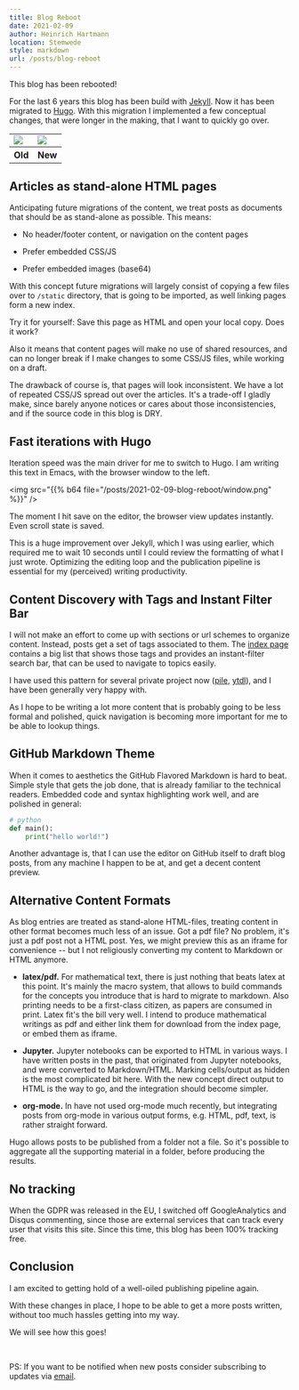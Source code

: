 ```yaml
---
title: Blog Reboot
date: 2021-02-09
author: Heinrich Hartmann
location: Stemwede
style: markdown
url: /posts/blog-reboot
---
```


This blog has been rebooted!

For the last 6 years this blog has been build with [Jekyll](https://jekyllrb.com/). Now it has been
migrated to [Hugo](https://gohugo.io/).  With this migration I implemented a few conceptual changes,
that were longer in the making, that I want to quickly go over.

<table>
<tr>
<td><img src="{{% b64 file="/posts/2021-02-09-blog-reboot/old.png" %}}" /></td>
<td><img src="{{% b64 file="/posts/2021-02-09-blog-reboot/new.png" %}}" /></td>
</tr>
<tr>
<th align="center">Old</th>
<th align="center">New</th>
<tr>
</table>

## Articles as stand-alone HTML pages

Anticipating future migrations of the content, we treat posts as documents that should be as
stand-alone as possible.  This means:

- No header/footer content, or navigation on the content pages

- Prefer embedded CSS/JS

- Prefer embedded images (base64)

With this concept future migrations will largely consist of copying a few files over to `/static`
directory, that is going to be imported, as well linking pages form a new index.

Try it for yourself: Save this page as HTML and open your local copy. Does it work?

Also it means that content pages will make no use of shared resources, and can no longer break
if I make changes to some CSS/JS files, while working on a draft.

The drawback of course is, that pages will look inconsistent. We have a lot of repeated CSS/JS
spread out over the articles. It's a trade-off I gladly make, since barely anyone notices or cares
about those inconsistencies, and if the source code in this blog is DRY.

## Fast iterations with Hugo

Iteration speed was the main driver for me to switch to Hugo.  I am writing this text in Emacs, with
the browser window to the left.

<img src="{{% b64 file="/posts/2021-02-09-blog-reboot/window.png" %}}" />

The moment I hit save on the editor, the browser view updates instantly.  Even scroll state is
saved.

This is a huge improvement over Jekyll, which I was using earlier, which required me to wait 10
seconds until I could review the formatting of what I just wrote. Optimizing the editing loop and
the publication pipeline is essential for my (perceived) writing productivity.

## Content Discovery with Tags and Instant Filter Bar

I will not make an effort to come up with sections or url schemes to organize content.  Instead,
posts get a set of tags associated to them. The [index page](/) contains a big list that shows those
tags and provides an instant-filter search bar, that can be used to navigate to topics easily.

I have used this pattern for several private project now
([pile](https://github.com/HeinrichHartmann/pile),
[ytdl](https://github.com/HeinrichHartmann/youtube-dl-nas)), and I have been generally very happy
with.

As I hope to be writing a lot more content that is probably going to be less formal and polished,
quick navigation is becoming more important for me to be able to lookup things.

## GitHub Markdown Theme

When it comes to aesthetics the GitHub Flavored Markdown is hard to beat.  Simple style that gets
the job done, that is already familiar to the technical readers.  Embedded code and syntax
highlighting work well, and are polished in general:

```python
# python
def main():
    print("hello world!")
```

Another advantage is, that I can use the editor on GitHub itself to draft blog posts, from any
machine I happen to be at, and get a decent content preview.

## Alternative Content Formats

As blog entries are treated as stand-alone HTML-files, treating content in other format becomes much
less of an issue. Got a pdf file?  No problem, it's just a pdf post not a HTML post. Yes, we might
preview this as an iframe for convenience -- but I not religiously converting my content to Markdown
or HTML anymore.

* **latex/pdf.** For mathematical text, there is just nothing that beats latex at this point.  It's
  mainly the macro system, that allows to build commands for the concepts you introduce that is hard
  to migrate to markdown.  Also printing needs to be a first-class citizen, as papers are consumed
  in print.  Latex fit's the bill very well. I intend to produce mathematical writings as pdf and
  either link them for download from the index page, or embed them as iframe.

* **Jupyter.** Jupyter notebooks can be exported to HTML in various ways. I have written posts in the
  past, that originated from Jupyter notebooks, and were converted to Markdown/HTML. Marking
  cells/output as hidden is the most complicated bit here. With the new concept direct output to
  HTML is the way to go, and the integration should become simpler.

* **org-mode.** In have not used org-mode much recently, but integrating posts from org-mode in
  various output forms, e.g. HTML, pdf, text, is rather straight forward.

Hugo allows posts to be published from a folder not a file.  So it's possible to aggregate all the
supporting material in a folder, before producing the results.

## No tracking

When the GDPR was released in the EU, I switched off GoogleAnalytics and Disqus commenting, since
those are external services that can track every user that visits this site.  Since this time, this
blog has been 100% tracking free.

## Conclusion

I am excited to getting hold of a well-oiled publishing pipeline again.

With these changes in place, I hope to be able to get a more posts written, without too much hassles
getting into my way.

We will see how this goes!

<br>

PS: If you want to be notified when new posts consider subscribing to updates via [email](https://groups.google.com/g/heinrichhartmann/).
